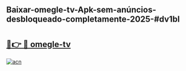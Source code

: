 ## Baixar-omegle-tv-Apk-sem-anúncios-desbloqueado-completamente-2025-#dv1bl

# <h2><a href="https://ainizakaria.my?title=omegle-tv&ref=22M">🔗👉 🔴 omegle-tv</a></h2>

[![acn](https://github.com/user-attachments/assets/0f9c940e-d8b0-45ae-aac7-cd30a18b3e1c)](https://ainizakaria.my?title=omegle-tv&ref=22M)

